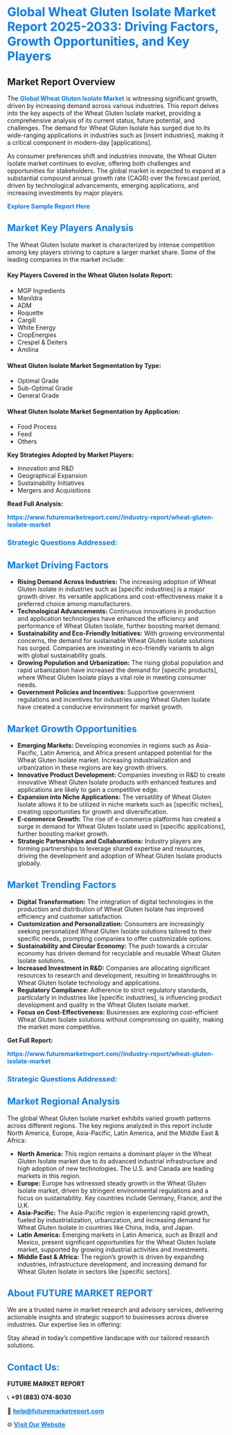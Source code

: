 <h1 style="color: #007BFF;">Global Wheat Gluten Isolate Market Report 2025-2033: Driving Factors, Growth Opportunities, and Key Players</h1>

<section id="overview">
<h2>Market Report Overview</h2>
<p>The <a href="https://www.futuremarketreport.com//industry-report/wheat-gluten-isolate-market" style="color: #007BFF; text-decoration: none;"><strong>Global Wheat Gluten Isolate Market</strong></a> is witnessing significant growth, driven by increasing demand across various industries. This report delves into the key aspects of the Wheat Gluten Isolate market, providing a comprehensive analysis of its current status, future potential, and challenges. The demand for Wheat Gluten Isolate has surged due to its wide-ranging applications in industries such as [insert industries], making it a critical component in modern-day [applications].</p>
<p>As consumer preferences shift and industries innovate, the Wheat Gluten Isolate market continues to evolve, offering both challenges and opportunities for stakeholders. The global market is expected to expand at a substantial compound annual growth rate (CAGR) over the forecast period, driven by technological advancements, emerging applications, and increasing investments by major players.</p>
</section>

<section id="overview">
<p><a href="https://www.futuremarketreport.com//request-sample/reportId=86982" style="color: #007BFF; text-decoration: none;"><strong>Explore Sample Report Here</strong></a></p>
</section>

<section id="key-players">
<h2 style="color: #007BFF;">Market Key Players Analysis</h2>
<p>The Wheat Gluten Isolate market is characterized by intense competition among key players striving to capture a larger market share. Some of the leading companies in the market include:</p>
<h4>Key Players Covered in the Wheat Gluten Isolate Report:</h4>
<ul><li>MGP Ingredients</li><li>Manildra</li><li>ADM</li><li>Roquette</li><li>Cargill</li><li>White Energy</li><li>CropEnergies</li><li>Crespel &amp; Deiters</li><li>Amilina</li></ul>
<h4>Wheat Gluten Isolate Market Segmentation by Type:</h4>
<ul><li>Optimal Grade</li><li>Sub-Optimal Grade</li><li>General Grade</li></ul>

<h4>Wheat Gluten Isolate Market Segmentation by Application:</h4>
<ul><li>Food Process</li><li>Feed</li><li>Others</li></ul>
<p><strong>Key Strategies Adopted by Market Players:</strong></p>
<ul>
<li>Innovation and R&D</li>
<li>Geographical Expansion</li>
<li>Sustainability Initiatives</li>
<li>Mergers and Acquisitions</li>
</ul>
</section>

<section>
<p><strong>Read Full Analysis: </strong></p><a href="https://www.futuremarketreport.com//industry-report/wheat-gluten-isolate-market" style="color: #007BFF; text-decoration: none;"><strong>https://www.futuremarketreport.com//industry-report/wheat-gluten-isolate-market</strong></a>
<h3 style="color: #007BFF;">Strategic Questions Addressed:</h3>
</section>

<section id="driving-factors">
<h2 style="color: #007BFF;">Market Driving Factors</h2>
<ul>
<li><strong>Rising Demand Across Industries:</strong> The increasing adoption of Wheat Gluten Isolate in industries such as [specific industries] is a major growth driver. Its versatile applications and cost-effectiveness make it a preferred choice among manufacturers.</li>
<li><strong>Technological Advancements:</strong> Continuous innovations in production and application technologies have enhanced the efficiency and performance of Wheat Gluten Isolate, further boosting market demand.</li>
<li><strong>Sustainability and Eco-Friendly Initiatives:</strong> With growing environmental concerns, the demand for sustainable Wheat Gluten Isolate solutions has surged. Companies are investing in eco-friendly variants to align with global sustainability goals.</li>
<li><strong>Growing Population and Urbanization:</strong> The rising global population and rapid urbanization have increased the demand for [specific products], where Wheat Gluten Isolate plays a vital role in meeting consumer needs.</li>
<li><strong>Government Policies and Incentives:</strong> Supportive government regulations and incentives for industries using Wheat Gluten Isolate have created a conducive environment for market growth.</li>
</ul>
</section>

<section id="growth-opportunities">
<h2 style="color: #007BFF;">Market Growth Opportunities</h2>
<ul>
<li><strong>Emerging Markets:</strong> Developing economies in regions such as Asia-Pacific, Latin America, and Africa present untapped potential for the Wheat Gluten Isolate market. Increasing industrialization and urbanization in these regions are key growth drivers.</li>
<li><strong>Innovative Product Development:</strong> Companies investing in R&D to create innovative Wheat Gluten Isolate products with enhanced features and applications are likely to gain a competitive edge.</li>
<li><strong>Expansion into Niche Applications:</strong> The versatility of Wheat Gluten Isolate allows it to be utilized in niche markets such as [specific niches], creating opportunities for growth and diversification.</li>
<li><strong>E-commerce Growth:</strong> The rise of e-commerce platforms has created a surge in demand for Wheat Gluten Isolate used in [specific applications], further boosting market growth.</li>
<li><strong>Strategic Partnerships and Collaborations:</strong> Industry players are forming partnerships to leverage shared expertise and resources, driving the development and adoption of Wheat Gluten Isolate products globally.</li>
</ul>
</section>

<section id="trending-factors">
<h2 style="color: #007BFF;">Market Trending Factors</h2>
<ul>
<li><strong>Digital Transformation:</strong> The integration of digital technologies in the production and distribution of Wheat Gluten Isolate has improved efficiency and customer satisfaction.</li>
<li><strong>Customization and Personalization:</strong> Consumers are increasingly seeking personalized Wheat Gluten Isolate solutions tailored to their specific needs, prompting companies to offer customizable options.</li>
<li><strong>Sustainability and Circular Economy:</strong> The push towards a circular economy has driven demand for recyclable and reusable Wheat Gluten Isolate solutions.</li>
<li><strong>Increased Investment in R&D:</strong> Companies are allocating significant resources to research and development, resulting in breakthroughs in Wheat Gluten Isolate technology and applications.</li>
<li><strong>Regulatory Compliance:</strong> Adherence to strict regulatory standards, particularly in industries like [specific industries], is influencing product development and quality in the Wheat Gluten Isolate market.</li>
<li><strong>Focus on Cost-Effectiveness:</strong> Businesses are exploring cost-efficient Wheat Gluten Isolate solutions without compromising on quality, making the market more competitive.</li>
</ul>
</section>

<section>
<p><strong>Get Full Report: </strong></p><a href="https://www.futuremarketreport.com//industry-report/wheat-gluten-isolate-market" style="color: #007BFF; text-decoration: none;"><strong>https://www.futuremarketreport.com//industry-report/wheat-gluten-isolate-market</strong></a>
<h3 style="color: #007BFF;">Strategic Questions Addressed:</h3>
</section>


<section id="regional-analysis">
<h2 style="color: #007BFF;">Market Regional Analysis</h2>
<p>The global Wheat Gluten Isolate market exhibits varied growth patterns across different regions. The key regions analyzed in this report include North America, Europe, Asia-Pacific, Latin America, and the Middle East & Africa:</p>
<ul>
<li><strong>North America:</strong> This region remains a dominant player in the Wheat Gluten Isolate market due to its advanced industrial infrastructure and high adoption of new technologies. The U.S. and Canada are leading markets in this region.</li>
<li><strong>Europe:</strong> Europe has witnessed steady growth in the Wheat Gluten Isolate market, driven by stringent environmental regulations and a focus on sustainability. Key countries include Germany, France, and the U.K.</li>
<li><strong>Asia-Pacific:</strong> The Asia-Pacific region is experiencing rapid growth, fueled by industrialization, urbanization, and increasing demand for Wheat Gluten Isolate in countries like China, India, and Japan.</li>
<li><strong>Latin America:</strong> Emerging markets in Latin America, such as Brazil and Mexico, present significant opportunities for the Wheat Gluten Isolate market, supported by growing industrial activities and investments.</li>
<li><strong>Middle East & Africa:</strong> The region’s growth is driven by expanding industries, infrastructure development, and increasing demand for Wheat Gluten Isolate in sectors like [specific sectors].</li>
</ul>
</section>

<footer>
<h2 style="color: #007BFF;">About FUTURE MARKET REPORT</h2>
<p>We are a trusted name in market research and advisory services, delivering actionable insights and strategic support to businesses across diverse industries. Our expertise lies in offering:</p>

<p>Stay ahead in today’s competitive landscape with our tailored research solutions.</p>

<h2 style="color: #007BFF;">Contact Us:</h2>
<p><strong>FUTURE MARKET REPORT</strong></p>
<p>📞 <strong>+91 (883) 074-8030</strong></p>
<p>📧 <strong><a href="mailto:help@futuremarketreport.com" style="color: #007BFF;">help@futuremarketreport.com</a></strong></p>
<p>🌐 <strong><a href="https://www.futuremarketreport.com/" style="color: #007BFF;">Visit Our Website</a></strong></p>
</footer>